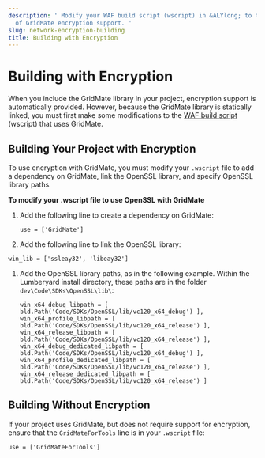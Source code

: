 ```yaml
---
description: ' Modify your WAF build script (wscript) in &ALYlong; to take advantage
  of GridMate encryption support. '
slug: network-encryption-building
title: Building with Encryption
---
```

# Building with Encryption<a name="network-encryption-building"></a>

When you include the GridMate library in your project, encryption support is automatically provided\. However, because the GridMate library is statically linked, you must first make some modifications to the [WAF build script](/docs/userguide/waf/using-module.md) \(wscript\) that uses GridMate\. 

## Building Your Project with Encryption<a name="network-encryption-building-project"></a>

To use encryption with GridMate, you must modify your `.wscript` file to add a dependency on GridMate, link the OpenSSL library, and specify OpenSSL library paths\.

**To modify your \.wscript file to use OpenSSL with GridMate**

1. Add the following line to create a dependency on GridMate: 

   ```
   use = ['GridMate']
   ```

1.  Add the following line to link the OpenSSL library:

   ```
   win_lib = ['ssleay32', 'libeay32']
   ```

1. Add the OpenSSL library paths, as in the following example\. Within the Lumberyard install directory, these paths are in the folder `dev\Code\SDKs\OpenSSL\lib\`: 

   ```
   win_x64_debug_libpath = [ bld.Path('Code/SDKs/OpenSSL/lib/vc120_x64_debug') ],
   win_x64_profile_libpath = [ bld.Path('Code/SDKs/OpenSSL/lib/vc120_x64_release') ],
   win_x64_release_libpath = [ bld.Path('Code/SDKs/OpenSSL/lib/vc120_x64_release') ],
   win_x64_debug_dedicated_libpath = [ bld.Path('Code/SDKs/OpenSSL/lib/vc120_x64_debug') ],
   win_x64_profile_dedicated_libpath = [ bld.Path('Code/SDKs/OpenSSL/lib/vc120_x64_release') ],
   win_x64_release_dedicated_libpath = [ bld.Path('Code/SDKs/OpenSSL/lib/vc120_x64_release') ]
   ```

## Building Without Encryption<a name="network-encryption-building-without"></a>

 If your project uses GridMate, but does not require support for encryption, ensure that the `GridMateForTools` line is in your `.wscript` file: 

```
use = ['GridMateForTools']
```